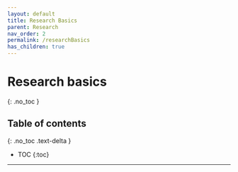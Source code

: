 ```yaml
---
layout: default
title: Research Basics
parent: Research
nav_order: 2
permalink: /researchBasics
has_children: true
---
```


# Research basics
{: .no_toc }

## Table of contents
{: .no_toc .text-delta }

* TOC
{:toc}

---
